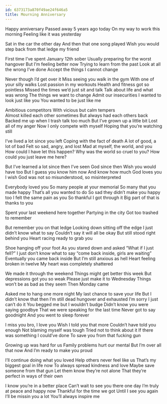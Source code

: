 ```yaml
---
id: 6373173a870f49ae24f646a5
title: Mourning Anniversary 
---
```


Happy anniversary 
Passed away 5 years ago today 
On my way to work this morning 
Feeling like it was yesterday 
<!--more-->

Sat in the car the other day 
And then that one song played 
Wish you would step back from that ledge my friend 

First time I’ve spent January 12th sober 
Usually preparing for the worst hangover 
But I’m feeling better now 
Trying to learn from the past 
Look at all the wrong I’ve done 
Accept the things I cannot change 

Never though I’d get over it 
Miss seeing you walk in the gym 
With one of your silly walks
Lost passion in my workouts 
Health and fitness got so pointless
Missed the times we’d just sit and talk 
Talk about life and what was wrong 
The things we want to change 
Admit our insecurities 
I wanted to look just like you 
You wanted to be just like me 

Ambitious competitors 
With vicious but calm tempers  
Almost killed each other sometimes 
But always had each others back
Backed me up when I trash talk too much 
But I’ve grown up a little bit
Lost all of my anger
Now I only compete with myself
Hoping that you’re watching still 

I’ve lived a lot since you left 
Coping with the fact of death 
A lot of good, a lot of bad 
Felt so sad, angry, and lost 
Mad at myself, the world, and you 
How could I have let this happen?
Why was the world so cruel to you?
How could you just leave me here?

But I’ve learned a lot since then 
I’ve seen God since then 
Wish you would have too 
But I guess you know him now 
And know how much God loves you 
I wish God was not so misunderstood, so misinterpreted

Everybody loved you 
So many people at your memorial 
So many that you made happy 
That’s all you wanted to do 
So sad they didn’t make you happy too 
I felt the same pain as you 
So thankful I got through it 
Big part of that is thanks to you 

Spent your last weekend here together 
Partying in the city
Got too trashed to remember 

But remember you on that ledge 
Looking down sitting off the edge 
I just didn’t know what to say 
Couldn’t say it will all be okay 
But still stood right behind you
Heart racing ready to grab you 

Shoe hanging off your foot 
As you stared down and asked 
“What if I just fell?”
I just don’t know what to say 
“come back inside,  girls are waiting”
Eventually you came back inside 
But I’m still anxious as hell 
Heart feeling broken in twelve
My heart was completely shattered 

We made it through the weekend 
Things might get better this week 
But depressions got you so weak
Please just make it to Wednesday 
Things won’t be as bad as they seem
Then Monday came 

Asked me to hang one more night 
My last chance to save your life 
But I didn’t know that then 
I’m still dead hungover and exhausted
I’m sorry I just can’t do it 
You begged me but I wouldn’t budge 
Didn’t know you were saying goodbye 
That we were speaking for the last time
Never got to say goodnight 
And you went to sleep forever 

I miss you bro, I love you 
Wish I told you that more
Couldn’t have told you enough 
Not blaming myself was tough 
Tried not to think about it 
If there was something I could’ve done 
To save you from that fucking gun

Growing up was hard for us 
Family problems hurt our mental 
But I’m over all that now 
And I’m ready to make you proud 

I’ll continue doing what you loved 
Help others never feel like us 
That’s my biggest goal in life now 
To always spread kindness and love 
Maybe save someone from that gun
Let them know they’re not alone 
That they’re perfect in ways of their own 

I know you’re in a better place 
Can’t wait to see you there one day 
I’m truly at peace and happy now
Thankful for the time we got 
Until I see you again 
I’ll be missin you a lot 
You’ll always inspire me
